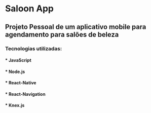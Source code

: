 # Saloon App
## Projeto Pessoal de um aplicativo mobile para agendamento para salões de beleza
  
### Tecnologias utilizadas: 
#### * JavaScript
#### * Node.js
#### * React-Native
#### * React-Navigation
#### * Knex.js

